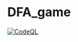 # DFA_game

[![CodeQL](https://github.com/Masrik-Dahir/automation/actions/workflows/codeql-analysis.yml/badge.svg)](https://github.com/Masrik-Dahir/automation/actions/workflows/codeql-analysis.yml)
